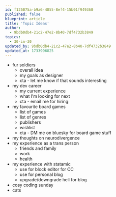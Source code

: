 ```yaml
---
id: f125075a-b9a6-4855-8ef4-15b01f949360
published: false
blueprint: article
title: 'Topic Ideas'
author:
  - 9bdb0db4-21c2-47e2-8b40-7df4732b3849
topics:
  - 30-in-30
updated_by: 9bdb0db4-21c2-47e2-8b40-7df4732b3849
updated_at: 1733996825
---
```

- fur soldiers
	- overall idea
	- my goals as designer
	- cta - let me know if that sounds interesting
- my dev career
	- my current experience
	- what I'm looking for next
	- cta - email me for hiring
- my favourite board games
    - list of games
    - list of genres
    - publishers
    - wishlist
    - cta - DM me on bluesky for board game stuff
- my thoughts on neurodivergence
- my experience as a trans person
	- friends and family
	- work
	- health
- my experience with statamic
	- use for block editor for CC
	- use for personal blog
	- upgrade/downgrade hell for blog
- cosy coding sunday
- cats